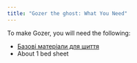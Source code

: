 ```yaml
---
title: "Gozer the ghost: What You Need"
---
```


To make Gozer, you will need the following:

- [Базові матеріали для шиття](/docs/sewing/basic-sewing-supplies)
- About 1 bed sheet

